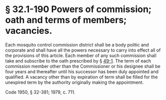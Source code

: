 # § 32.1-190 Powers of commission; oath and terms of members; vacancies.

<p>Each mosquito control commission district shall be a body politic and corporate and shall have all the powers necessary to carry into effect all of the provisions of this article. Each member of any such commission shall take and subscribe to the oath prescribed by § <a href='http://law.lis.virginia.gov/vacode/49-1/'>49-1</a>. The term of each commission member other than the Commissioner or his designee shall be four years and thereafter until his successor has been duly appointed and qualified. A vacancy other than by expiration of term shall be filled for the unexpired term by the authority originally making the appointment.</p><p>Code 1950, § 32-381; 1979, c. 711.</p>